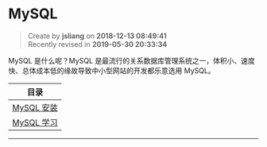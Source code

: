 MySQL
===

> Create by **jsliang** on **2018-12-13 08:49:41**  
> Recently revised in **2019-05-30 20:33:34**

MySQL 是什么呢？MySQL 是最流行的关系数据库管理系统之一，体积小、速度快、总体成本低的缘故导致中小型网站的开发都乐意选用 MySQL。

| 目录 |
| --- |
| [MySQL 安装](./MySQL-install.md) |
| [MySQL 学习](./MySQL-study.md) |

---



